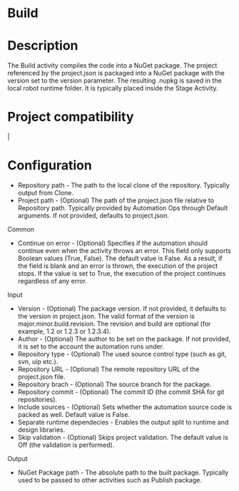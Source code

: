 ﻿# Build

# Description

The Build activity compiles the code into a NuGet package. The project referenced by the project.json is packaged into a NuGet package with the version set to the version parameter. The resulting .nupkg is saved in the local robot runtime folder. It is typically placed inside the Stage Activity.

# Project compatibility

|

# Configuration



* Repository path - The path to the local clone of the repository. Typically output from Clone.
* Project path - (Optional) The path of the project.json file relative to Repository path. Typically provided by Automation Ops through Default arguments. If not provided, defaults to project.json.



Common

* Continue on error - (Optional) Specifies if the automation should continue even when the activity throws an error. This field only supports Boolean values (True, False). The default value is False. As a result, if the field is blank and an error is thrown, the execution of the project stops. If the value is set to True, the execution of the project continues regardless of any error.

Input

* Version - (Optional) The package version. If not provided, it defaults to the version in project.json. The valid format of the version is major.minor.build.revision. The revision and build are optional (for example, 1.2 or 1.2.3 or 1.2.3.4).
* Author - (Optional) The author to be set on the package. If not provided, it is set to the account the automation runs under.
* Repository type - (Optional) The used source control type (such as git, svn, uip etc.).
* Repository URL - (Optional) The remote repository URL of the project.json file.
* Repository brach - (Optional) The source branch for the package.
* Repository commit - (Optional) The commit ID (the commit SHA for git repositories).
* Include sources - (Optional) Sets whether the automation source code is packed as well. Default value is False.
* Separate runtime dependecies - Enables the output split to runtime and design libraries.
* Skip validation - (Optional) Skips project validation. The default value is Off (the validation is performed).

Output

* NuGet Package path - The absolute path to the built package. Typically used to be passed to other activities such as Publish package.

